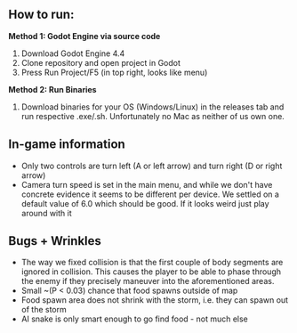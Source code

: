 ## How to run:

**Method 1: Godot Engine via source code**

1. Download Godot Engine 4.4
2. Clone repository and open project in Godot
3. Press Run Project/F5 (in top right, looks like menu)

**Method 2: Run Binaries**

1. Download binaries for your OS (Windows/Linux) in the releases tab and run respective .exe/.sh. Unfortunately no Mac as neither of us own one.

## In-game information
* Only two controls are turn left (A or left arrow) and turn right (D or right arrow)
* Camera turn speed is set in the main menu, and while we don't have concrete evidence it seems to be different per device. We settled on a default value of 6.0 which should be good. If it looks weird just play around with it

## Bugs + Wrinkles
* The way we fixed collision is that the first couple of body segments are ignored in collision. This causes the player to be able to phase through the enemy if they precisely maneuver into the aforementioned areas.
* Small ~(P < 0.03) chance that food spawns outside of map
* Food spawn area does not shrink with the storm, i.e. they can spawn out of the storm
* AI snake is only smart enough to go find food - not much else

